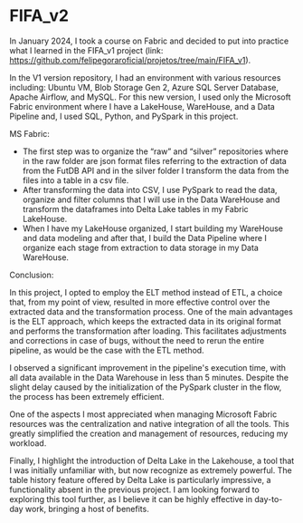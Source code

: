 # FIFA_v2
In January 2024, I took a course on Fabric and decided to put into practice what I learned in the FIFA_v1 project (link: https://github.com/felipegoraroficial/projetos/tree/main/FIFA_v1).

In the V1 version repository, I had an environment with various resources including: Ubuntu VM, Blob Storage Gen 2, Azure SQL Server Database, Apache Airflow, and MySQL. For this new version, I used only the Microsoft Fabric environment where I have a LakeHouse, WareHouse, and a Data Pipeline and, I used SQL, Python, and PySpark in this project.

MS Fabric:

- The first step was to organize the “raw” and “silver” repositories where in the raw folder are json format files referring to the extraction of data from the FutDB API and in the silver folder I transform the data from the files into a table in a csv file.
- After transforming the data into CSV, I use PySpark to read the data, organize and filter columns that I will use in the Data WareHouse and transform the dataframes into Delta Lake tables in my Fabric LakeHouse.
- When I have my LakeHouse organized, I start building my WareHouse and data modeling and after that, I build the Data Pipeline where I organize each stage from extraction to data storage in my Data WareHouse.

Conclusion:

In this project, I opted to employ the ELT method instead of ETL, a choice that, from my point of view, resulted in more effective control over the extracted data and the transformation process. One of the main advantages is the ELT approach, which keeps the extracted data in its original format and performs the transformation after loading. This facilitates adjustments and corrections in case of bugs, without the need to rerun the entire pipeline, as would be the case with the ETL method.

I observed a significant improvement in the pipeline's execution time, with all data available in the Data Warehouse in less than 5 minutes. Despite the slight delay caused by the initialization of the PySpark cluster in the flow, the process has been extremely efficient.

One of the aspects I most appreciated when managing Microsoft Fabric resources was the centralization and native integration of all the tools. This greatly simplified the creation and management of resources, reducing my workload.

Finally, I highlight the introduction of Delta Lake in the Lakehouse, a tool that I was initially unfamiliar with, but now recognize as extremely powerful. The table history feature offered by Delta Lake is particularly impressive, a functionality absent in the previous project. I am looking forward to exploring this tool further, as I believe it can be highly effective in day-to-day work, bringing a host of benefits.

